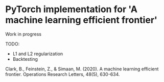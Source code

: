 # PyTorch implementation for 'A machine learning efficient frontier' 

Work in progress

TODO:
- L1 and L2 regularization
- Backtesting


Clark, B., Feinstein, Z., & Simaan, M. (2020). A machine learning efficient frontier. Operations Research Letters, 48(5), 630-634.
